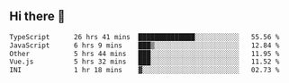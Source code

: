 ## Hi there 👋

<!--START_SECTION:waka-->

```txt
TypeScript      26 hrs 41 mins  ██████████████░░░░░░░░░░░   55.56 %
JavaScript      6 hrs 9 mins    ███▒░░░░░░░░░░░░░░░░░░░░░   12.84 %
Other           5 hrs 44 mins   ███░░░░░░░░░░░░░░░░░░░░░░   11.95 %
Vue.js          5 hrs 32 mins   ███░░░░░░░░░░░░░░░░░░░░░░   11.52 %
INI             1 hr 18 mins    ▓░░░░░░░░░░░░░░░░░░░░░░░░   02.73 %
```

<!--END_SECTION:waka-->
